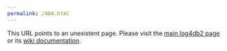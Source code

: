 ```yaml
---
permalink: /404.html
---
```


This URL points to an unexistent page. Please visit the [main log4db2 page](https://angoca.github.io/log4db2) or its [wiki documentation](https://github.com/angoca/log4db2/wiki/).
